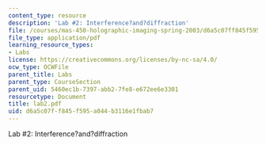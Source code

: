 ```yaml
---
content_type: resource
description: 'Lab #2: Interference?and?diffraction'
file: /courses/mas-450-holographic-imaging-spring-2003/d6a5c07ff845f595a044b3116e1fbab7_lab2.pdf
file_type: application/pdf
learning_resource_types:
- Labs
license: https://creativecommons.org/licenses/by-nc-sa/4.0/
ocw_type: OCWFile
parent_title: Labs
parent_type: CourseSection
parent_uid: 5460ec1b-7397-abb2-7fe8-e672ee6e3301
resourcetype: Document
title: lab2.pdf
uid: d6a5c07f-f845-f595-a044-b3116e1fbab7
---
```

Lab #2: Interference?and?diffraction